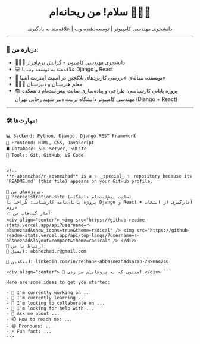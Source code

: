 <div align="center">
  <h1>سلام! من ریحانه‌ام 👩🏻‍💻</h1>
  <p>دانشجوی مهندسی کامپیوتر | توسعه‌دهنده وب | علاقه‌مند به یادگیری</p>
</div>

---

### 🧠 درباره من:

- 👩🏻‍🎓 دانشجوی مهندسی کامپیوتر - گرایش نرم‌افزار  
- 💻 علاقه‌مند به توسعه وب با Django و React  
- 🧾 نویسنده مقاله‌ی «بررسی کاربردهای بلاکچین در امنیت اینترنت اشیا»  
- 👩🏻‍🏫 معلم هنرستان و دبیرستان
- 📚 پروژه پایانی کارشناسی: طراحی و پیاده‌سازی سایت پیش‌ثبت‌نام دانشکده مهندسی کامپیوتر دانشگاه تربیت دبیر شهید رجایی تهران (Django + React)

---

### 🛠️ مهارت‌ها:

```plaintext
💻 Backend: Python, Django, Django REST Framework
🎨 Frontend: HTML, CSS, JavaScript
🛢️ Database: SQL Server, SQLite
🧰 Tools: Git, GitHub, VS Code


<!--
**r-absnezhad/r-absnezhad** is a ✨ _special_ ✨ repository because its `README.md` (this file) appears on your GitHub profile.

📌 پروژه‌های من:
🔗 Preregistration-site (سایت پیش‌ثبت‌نام دانشگاه)
پروژه پایان‌نامه کارشناسی: طراحی با Django و React + آمارگیری از انتخاب دروس
📈 آمار گیت‌هاب من:
<div align="center"> <img src="https://github-readme-stats.vercel.app/api?username=r-absnezhad&show_icons=true&theme=radical" /> <img src="https://github-readme-stats.vercel.app/api/top-langs/?username=r-absnezhad&layout=compact&theme=radical" /> </div>
🤝 ارتباط با من:
📧 ایمیل: absnezhad.r@gmail.com

💼 لینکدین: linkedin.com/in/reihane-abbasnezhadsarab-289064240

<div align="center"> 🙌 ممنون که به پروفایلم سر زدی! </div> ```

Here are some ideas to get you started:

- 🔭 I’m currently working on ...
- 🌱 I’m currently learning ...
- 👯 I’m looking to collaborate on ...
- 🤔 I’m looking for help with ...
- 💬 Ask me about ...
- 📫 How to reach me: ...
- 😄 Pronouns: ...
- ⚡ Fun fact: ...
-->
